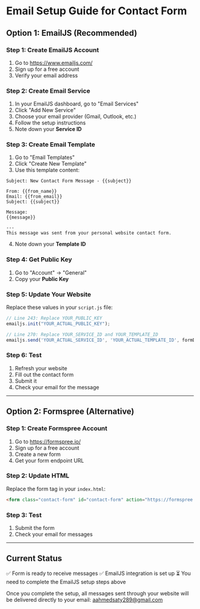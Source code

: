 # Email Setup Guide for Contact Form

## Option 1: EmailJS (Recommended)

### Step 1: Create EmailJS Account
1. Go to https://www.emailjs.com/
2. Sign up for a free account
3. Verify your email address

### Step 2: Create Email Service
1. In your EmailJS dashboard, go to "Email Services"
2. Click "Add New Service"
3. Choose your email provider (Gmail, Outlook, etc.)
4. Follow the setup instructions
5. Note down your **Service ID**

### Step 3: Create Email Template
1. Go to "Email Templates"
2. Click "Create New Template"
3. Use this template content:

```
Subject: New Contact Form Message - {{subject}}

From: {{from_name}}
Email: {{from_email}}
Subject: {{subject}}

Message:
{{message}}

---
This message was sent from your personal website contact form.
```

4. Note down your **Template ID**

### Step 4: Get Public Key
1. Go to "Account" → "General"
2. Copy your **Public Key**

### Step 5: Update Your Website
Replace these values in your `script.js` file:

```javascript
// Line 243: Replace YOUR_PUBLIC_KEY
emailjs.init("YOUR_ACTUAL_PUBLIC_KEY");

// Line 270: Replace YOUR_SERVICE_ID and YOUR_TEMPLATE_ID
emailjs.send('YOUR_ACTUAL_SERVICE_ID', 'YOUR_ACTUAL_TEMPLATE_ID', formData)
```

### Step 6: Test
1. Refresh your website
2. Fill out the contact form
3. Submit it
4. Check your email for the message

---

## Option 2: Formspree (Alternative)

### Step 1: Create Formspree Account
1. Go to https://formspree.io/
2. Sign up for a free account
3. Create a new form
4. Get your form endpoint URL

### Step 2: Update HTML
Replace the form tag in your `index.html`:

```html
<form class="contact-form" id="contact-form" action="https://formspree.io/f/YOUR_FORM_ID" method="POST">
```

### Step 3: Test
1. Submit the form
2. Check your email for messages

---

## Current Status
✅ Form is ready to receive messages
✅ EmailJS integration is set up
⏳ You need to complete the EmailJS setup steps above

Once you complete the setup, all messages sent through your website will be delivered directly to your email: aahmedsaty289@gmail.com


